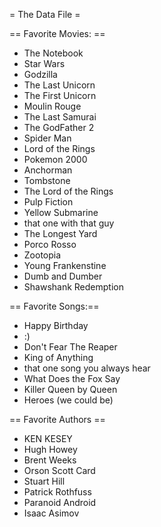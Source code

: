 = The Data File =


== Favorite Movies: ==
* The Notebook
* Star Wars
* Godzilla
* The Last Unicorn
* The First Unicorn
* Moulin Rouge
* The Last Samurai
* The GodFather 2 
* Spider Man
* Lord of the Rings
* Pokemon 2000
* Anchorman
* Tombstone
* The Lord of the Rings
* Pulp Fiction
* Yellow Submarine
* that one with that guy
* The Longest Yard
* Porco Rosso 
* Zootopia
* Young Frankenstine
* Dumb and Dumber
* Shawshank Redemption


== Favorite Songs:==
* Happy Birthday
* :)
* Don't Fear The Reaper
* King of Anything
* that one song you always hear
* What Does the Fox Say
* Killer Queen by Queen
* Heroes (we could be)

== Favorite Authors ==
* KEN KESEY
* Hugh Howey
* Brent Weeks
* Orson Scott Card
* Stuart Hill
* Patrick Rothfuss
* Paranoid Android
* Isaac Asimov
